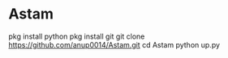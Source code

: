 # Astam 
pkg install python 
pkg install git 
git clone https://github.com/anup0014/Astam.git 
cd Astam 
python up.py
